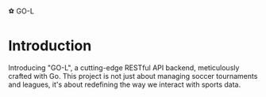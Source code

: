 ⚽ GO-L

# Introduction

Introducing "GO-L", a cutting-edge RESTful API backend, meticulously crafted with Go. This project is not just about managing soccer tournaments and leagues, it's about redefining the way we interact with sports data.
